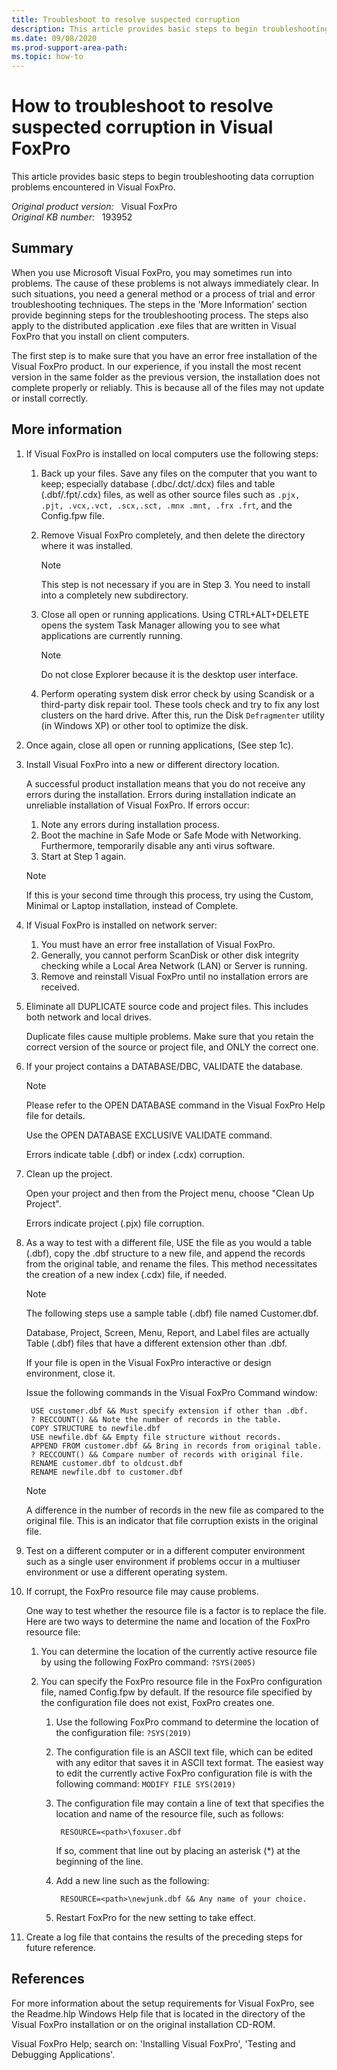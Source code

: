 ```yaml
---
title: Troubleshoot to resolve suspected corruption
description: This article provides basic steps to begin troubleshooting data corruption problems encountered in Visual FoxPro.
ms.date: 09/08/2020
ms.prod-support-area-path: 
ms.topic: how-to
---
```

# How to troubleshoot to resolve suspected corruption in Visual FoxPro

This article provides basic steps to begin troubleshooting data corruption problems encountered in Visual FoxPro.

_Original product version:_ &nbsp; Visual FoxPro  
_Original KB number:_ &nbsp; 193952

## Summary

When you use Microsoft Visual FoxPro, you may sometimes run into problems. The cause of these problems is not always immediately clear. In such situations, you need a general method or a process of trial and error troubleshooting techniques. The steps in the 'More Information' section provide beginning steps for the troubleshooting process. The steps also apply to the distributed application .exe files that are written in Visual FoxPro that you install on client computers.

The first step is to make sure that you have an error free installation of the Visual FoxPro product.
In our experience, if you install the most recent version in the same folder as the previous version, the installation does not complete properly or reliably. This is because all of the files may not update or install correctly.

## More information

1. If Visual FoxPro is installed on local computers use the following steps:

   1. Back up your files. Save any files on the computer that you want to keep; especially database (.dbc/.dct/.dcx) files and table (.dbf/.fpt/.cdx) files, as well as other source files such as `.pjx, .pjt, .vcx,.vct, .scx,.sct, .mnx .mnt, .frx .frt`, and the Config.fpw file.
   2. Remove Visual FoxPro completely, and then delete the directory where it was installed.

        > [!NOTE]
        > This step is not necessary if you are in Step 3. You need to install into a completely new subdirectory.
   3. Close all open or running applications.
    Using CTRL+ALT+DELETE opens the system Task Manager allowing you to see what applications are currently running.

        > [!NOTE]
        > Do not close Explorer because it is the desktop user interface.
   4. Perform operating system disk error check by using Scandisk or a third-party disk repair tool. These tools check and try to fix any lost clusters on the hard drive. After this, run the Disk `Defragmenter` utility (in Windows XP) or other tool to optimize the disk.
2. Once again, close all open or running applications, (See step 1c).
3. Install Visual FoxPro into a new or different directory location.

    A successful product installation means that you do not receive any errors during the installation. Errors during installation indicate an unreliable installation of Visual FoxPro. If errors occur:

    1. Note any errors during installation process.
    2. Boot the machine in Safe Mode or Safe Mode with Networking. Furthermore, temporarily disable any anti virus software.
    3. Start at Step 1 again.

    > [!NOTE]
    > If this is your second time through this process, try using the Custom, Minimal or Laptop installation, instead of Complete.

4. If Visual FoxPro is installed on network server:

   1. You must have an error free installation of Visual FoxPro.
   2. Generally, you cannot perform ScanDisk or other disk integrity checking while a Local Area Network (LAN) or Server is running.
   3. Remove and reinstall Visual FoxPro until no installation errors are received.

5. Eliminate all DUPLICATE source code and project files. This includes both network and local drives.
  
    Duplicate files cause multiple problems. Make sure that you retain the correct version of the source or project file, and ONLY the correct one.
6. If your project contains a DATABASE/DBC, VALIDATE the database.

    > [!NOTE]
    > Please refer to the OPEN DATABASE command in the Visual FoxPro Help file for details.

    Use the OPEN DATABASE <dbcname> EXCLUSIVE VALIDATE command.

    Errors indicate table (.dbf) or index (.cdx) corruption.
7. Clean up the project.

    Open your project and then from the Project menu, choose "Clean Up Project".
  
    Errors indicate project (.pjx) file corruption.

8. As a way to test with a different file, USE the file as you would a table (.dbf), copy the .dbf structure to a new file, and append the records from the original table, and rename the files. This method necessitates the creation of a new index (.cdx) file, if needed.

    > [!NOTE]
    > The following steps use a sample table (.dbf) file named Customer.dbf.

    Database, Project, Screen, Menu, Report, and Label files are actually Table (.dbf) files that have a different extension other than .dbf.

    If your file is open in the Visual FoxPro interactive or design environment, close it.

    Issue the following commands in the Visual FoxPro Command window:

    ```console
     USE customer.dbf && Must specify extension if other than .dbf.
     ? RECCOUNT() && Note the number of records in the table.
     COPY STRUCTURE to newfile.dbf
     USE newfile.dbf && Empty file structure without records.
     APPEND FROM customer.dbf && Bring in records from original table.
     ? RECCOUNT() && Compare number of records with original file.
     RENAME customer.dbf to oldcust.dbf
     RENAME newfile.dbf to customer.dbf
    ```  

    > [!NOTE]
    > A difference in the number of records in the new file as compared to the original file. This is an indicator that file corruption exists in the original file.

9. Test on a different computer or in a different computer environment such as a single user environment if problems occur in a multiuser environment or use a different operating system.

10. If corrupt, the FoxPro resource file may cause problems.

    One way to test whether the resource file is a factor is to replace the file. Here are two ways to determine the name and location of the FoxPro resource file:

    1. You can determine the location of the currently active resource file by using the following FoxPro command: `?SYS(2005)`

    2. You can specify the FoxPro resource file in the FoxPro configuration file, named Config.fpw by default. If the resource file specified by the configuration file does not exist, FoxPro creates one.
       1. Use the following FoxPro command to determine the location of the configuration file: `?SYS(2019)`

       2. The configuration file is an ASCII text file, which can be edited with any editor that saves it in ASCII text format. The easiest way to edit the currently active FoxPro configuration file is with the following command: `MODIFY FILE SYS(2019)`

       3. The configuration file may contain a line of text that specifies the location and name of the resource file, such as follows:

            ```console
             RESOURCE=<path>\foxuser.dbf
            ```  

          If so, comment that line out by placing an asterisk (*) at the beginning of the line.
       4. Add a new line such as the following:

            ```console
             RESOURCE=<path>\newjunk.dbf && Any name of your choice.
            ```  

       5. Restart FoxPro for the new setting to take effect.

11. Create a log file that contains the results of the preceding steps for future reference.

## References

For more information about the setup requirements for Visual FoxPro, see the Readme.hlp Windows Help file that is located in the directory of the Visual FoxPro installation or on the original installation CD-ROM.

Visual FoxPro Help; search on: 'Installing Visual FoxPro', 'Testing and Debugging Applications'.
